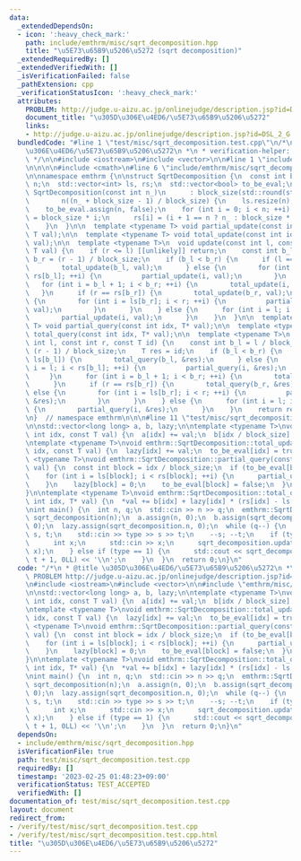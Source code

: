 ```yaml
---
data:
  _extendedDependsOn:
  - icon: ':heavy_check_mark:'
    path: include/emthrm/misc/sqrt_decomposition.hpp
    title: "\u5E73\u65B9\u5206\u5272 (sqrt decomposition)"
  _extendedRequiredBy: []
  _extendedVerifiedWith: []
  _isVerificationFailed: false
  _pathExtension: cpp
  _verificationStatusIcon: ':heavy_check_mark:'
  attributes:
    PROBLEM: http://judge.u-aizu.ac.jp/onlinejudge/description.jsp?id=DSL_2_G
    document_title: "\u305D\u306E\u4ED6/\u5E73\u65B9\u5206\u5272"
    links:
    - http://judge.u-aizu.ac.jp/onlinejudge/description.jsp?id=DSL_2_G
  bundledCode: "#line 1 \"test/misc/sqrt_decomposition.test.cpp\"\n/*\n * @title \u305D\
    \u306E\u4ED6/\u5E73\u65B9\u5206\u5272\n *\n * verification-helper: PROBLEM http://judge.u-aizu.ac.jp/onlinejudge/description.jsp?id=DSL_2_G\n\
    \ */\n\n#include <iostream>\n#include <vector>\n\n#line 1 \"include/emthrm/misc/sqrt_decomposition.hpp\"\
    \n\n\n\n#include <cmath>\n#line 6 \"include/emthrm/misc/sqrt_decomposition.hpp\"\
    \n\nnamespace emthrm {\n\nstruct SqrtDecomposition {\n  const int block_size,\
    \ n;\n  std::vector<int> ls, rs;\n  std::vector<bool> to_be_eval;\n\n  explicit\
    \ SqrtDecomposition(const int n_)\n      : block_size(std::round(std::sqrt(n_))),\n\
    \        n((n_ + block_size - 1) / block_size) {\n    ls.resize(n);\n    rs.resize(n);\n\
    \    to_be_eval.assign(n, false);\n    for (int i = 0; i < n; ++i) {\n      ls[i]\
    \ = block_size * i;\n      rs[i] = (i + 1 == n ? n_ : block_size * (i + 1));\n\
    \    }\n  }\n\n  template <typename T> void partial_update(const int idx, const\
    \ T val);\n\n  template <typename T> void total_update(const int idx, const T\
    \ val);\n\n  template <typename T>\n  void update(const int l, const int r, const\
    \ T val) {\n    if (r <= l) [[unlikely]] return;\n    const int b_l = l / block_size,\
    \ b_r = (r - 1) / block_size;\n    if (b_l < b_r) {\n      if (l == ls[b_l]) {\n\
    \        total_update(b_l, val);\n      } else {\n        for (int i = l; i <\
    \ rs[b_l]; ++i) {\n          partial_update(i, val);\n        }\n      }\n   \
    \   for (int i = b_l + 1; i < b_r; ++i) {\n        total_update(i, val);\n   \
    \   }\n      if (r == rs[b_r]) {\n        total_update(b_r, val);\n      } else\
    \ {\n        for (int i = ls[b_r]; i < r; ++i) {\n          partial_update(i,\
    \ val);\n        }\n      }\n    } else {\n      for (int i = l; i < r; ++i) {\n\
    \        partial_update(i, val);\n      }\n    }\n  }\n\n  template <typename\
    \ T> void partial_query(const int idx, T* val);\n\n  template <typename T> void\
    \ total_query(const int idx, T* val);\n\n  template <typename T>\n  T query(const\
    \ int l, const int r, const T id) {\n    const int b_l = l / block_size, b_r =\
    \ (r - 1) / block_size;\n    T res = id;\n    if (b_l < b_r) {\n      if (l ==\
    \ ls[b_l]) {\n        total_query(b_l, &res);\n      } else {\n        for (int\
    \ i = l; i < rs[b_l]; ++i) {\n          partial_query(i, &res);\n        }\n \
    \     }\n      for (int i = b_l + 1; i < b_r; ++i) {\n        total_query(i, &res);\n\
    \      }\n      if (r == rs[b_r]) {\n        total_query(b_r, &res);\n      }\
    \ else {\n        for (int i = ls[b_r]; i < r; ++i) {\n          partial_query(i,\
    \ &res);\n        }\n      }\n    } else {\n      for (int i = l; i < r; ++i)\
    \ {\n        partial_query(i, &res);\n      }\n    }\n    return res;\n  }\n};\n\
    \n}  // namespace emthrm\n\n\n#line 11 \"test/misc/sqrt_decomposition.test.cpp\"\
    \n\nstd::vector<long long> a, b, lazy;\n\ntemplate <typename T>\nvoid emthrm::SqrtDecomposition::partial_update(const\
    \ int idx, const T val) {\n  a[idx] += val;\n  b[idx / block_size] += val;\n}\n\
    \ntemplate <typename T>\nvoid emthrm::SqrtDecomposition::total_update(const int\
    \ idx, const T val) {\n  lazy[idx] += val;\n  to_be_eval[idx] = true;\n}\n\ntemplate\
    \ <typename T>\nvoid emthrm::SqrtDecomposition::partial_query(const int idx, T*\
    \ val) {\n  const int block = idx / block_size;\n  if (to_be_eval[block]) {\n\
    \    for (int i = ls[block]; i < rs[block]; ++i) {\n      partial_update(i, lazy[block]);\n\
    \    }\n    lazy[block] = 0;\n    to_be_eval[block] = false;\n  }\n  *val += a[idx];\n\
    }\n\ntemplate <typename T>\nvoid emthrm::SqrtDecomposition::total_query(const\
    \ int idx, T* val) {\n  *val += b[idx] + lazy[idx] * (rs[idx] - ls[idx]);\n}\n\
    \nint main() {\n  int n, q;\n  std::cin >> n >> q;\n  emthrm::SqrtDecomposition\
    \ sqrt_decomposition(n);\n  a.assign(n, 0);\n  b.assign(sqrt_decomposition.n,\
    \ 0);\n  lazy.assign(sqrt_decomposition.n, 0);\n  while (q--) {\n    int type,\
    \ s, t;\n    std::cin >> type >> s >> t;\n    --s; --t;\n    if (type == 0) {\n\
    \      int x;\n      std::cin >> x;\n      sqrt_decomposition.update(s, t + 1,\
    \ x);\n    } else if (type == 1) {\n      std::cout << sqrt_decomposition.query(s,\
    \ t + 1, 0LL) << '\\n';\n    }\n  }\n  return 0;\n}\n"
  code: "/*\n * @title \u305D\u306E\u4ED6/\u5E73\u65B9\u5206\u5272\n *\n * verification-helper:\
    \ PROBLEM http://judge.u-aizu.ac.jp/onlinejudge/description.jsp?id=DSL_2_G\n */\n\
    \n#include <iostream>\n#include <vector>\n\n#include \"emthrm/misc/sqrt_decomposition.hpp\"\
    \n\nstd::vector<long long> a, b, lazy;\n\ntemplate <typename T>\nvoid emthrm::SqrtDecomposition::partial_update(const\
    \ int idx, const T val) {\n  a[idx] += val;\n  b[idx / block_size] += val;\n}\n\
    \ntemplate <typename T>\nvoid emthrm::SqrtDecomposition::total_update(const int\
    \ idx, const T val) {\n  lazy[idx] += val;\n  to_be_eval[idx] = true;\n}\n\ntemplate\
    \ <typename T>\nvoid emthrm::SqrtDecomposition::partial_query(const int idx, T*\
    \ val) {\n  const int block = idx / block_size;\n  if (to_be_eval[block]) {\n\
    \    for (int i = ls[block]; i < rs[block]; ++i) {\n      partial_update(i, lazy[block]);\n\
    \    }\n    lazy[block] = 0;\n    to_be_eval[block] = false;\n  }\n  *val += a[idx];\n\
    }\n\ntemplate <typename T>\nvoid emthrm::SqrtDecomposition::total_query(const\
    \ int idx, T* val) {\n  *val += b[idx] + lazy[idx] * (rs[idx] - ls[idx]);\n}\n\
    \nint main() {\n  int n, q;\n  std::cin >> n >> q;\n  emthrm::SqrtDecomposition\
    \ sqrt_decomposition(n);\n  a.assign(n, 0);\n  b.assign(sqrt_decomposition.n,\
    \ 0);\n  lazy.assign(sqrt_decomposition.n, 0);\n  while (q--) {\n    int type,\
    \ s, t;\n    std::cin >> type >> s >> t;\n    --s; --t;\n    if (type == 0) {\n\
    \      int x;\n      std::cin >> x;\n      sqrt_decomposition.update(s, t + 1,\
    \ x);\n    } else if (type == 1) {\n      std::cout << sqrt_decomposition.query(s,\
    \ t + 1, 0LL) << '\\n';\n    }\n  }\n  return 0;\n}\n"
  dependsOn:
  - include/emthrm/misc/sqrt_decomposition.hpp
  isVerificationFile: true
  path: test/misc/sqrt_decomposition.test.cpp
  requiredBy: []
  timestamp: '2023-02-25 01:48:23+09:00'
  verificationStatus: TEST_ACCEPTED
  verifiedWith: []
documentation_of: test/misc/sqrt_decomposition.test.cpp
layout: document
redirect_from:
- /verify/test/misc/sqrt_decomposition.test.cpp
- /verify/test/misc/sqrt_decomposition.test.cpp.html
title: "\u305D\u306E\u4ED6/\u5E73\u65B9\u5206\u5272"
---
```

